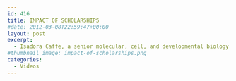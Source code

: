 ```yaml
---
id: 416
title: IMPACT OF SCHOLARSHIPS
#date: 2012-03-08T22:59:47+00:00
layout: post
excerpt:
  - Isadora Caffe, a senior molecular, cell, and developmental biology major, and others describe how scholarships make a difference.
#thumbnail_image: impact-of-scholarships.png
categories:
  - Videos
---
```

